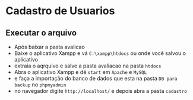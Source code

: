 # Cadastro de Usuarios

## Executar o arquivo
* Após baixar a pasta avalicao
* Baixe o aplicativo Xampp e vá `C:\xampp\htdocs` ou onde você salvou o aplicativo 
* extraia o aqrquivo e salve a pasta avaliacao na pasta `htdocs`
* Abra o aplicativo Xampp e dê `start` em `Apache` e `MySQL`
* e faça a importação do banco de dados que esta na pasta `DB para backup` no `phpmyadmin`
* no navegador digite `http://localhost/` e depois abra a pasta `cadastro`
